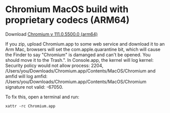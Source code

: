 # Chromium MacOS build with proprietary codecs (ARM64)

Download 
[Chromium v 111.0.5500.0 (arm64)](https://github.com/lexesv/chromium-macos-proprietary-codecs/releases/download/v111/Chromium.app.zip)

If you zip, upload Chromium.app to some web service and download it to an Arm Mac, browsers will set the com.apple.quarantine bit, which will cause the Finder to say "Chromium" is damanged and can't be opened. You should move it to the Trash.". In Console.app, the kernel will log kernel: Security policy would not allow process: 2204, /Users/you/Downloads/Chromium.app/Contents/MacOS/Chromium and amfid will log amfid: /Users/you/Downloads/Chromium.app/Contents/MacOS/Chromium signature not valid: -67050. 

To fix this, open a terminal and run:

```
xattr -rc Chromium.app
```
